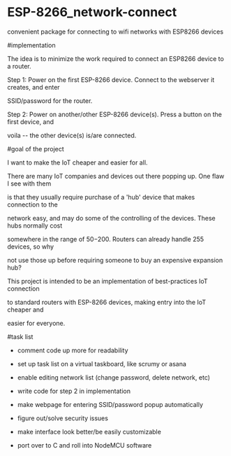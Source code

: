# **ESP-8266_network-connect**
convenient package for connecting to wifi networks with ESP8266 devices


#implementation


The idea is to minimize the work required to connect an ESP8266 device to a router.

Step 1:  Power on the first ESP-8266 device.  Connect to the webserver it creates, and enter 

SSID/password for the router.

Step 2:  Power on another/other ESP-8266 device(s).  Press a button on the first device, and 

voila -- the other device(s) is/are connected.



#goal of the project

I want to make the IoT cheaper and easier for all.



There are many IoT companies and devices out there popping up.  One flaw I see with them 

is that they usually require purchase of a 'hub' device that makes connection to the 

network easy, and may do some of the controlling of the devices.  These hubs normally cost 

somewhere in the range of $50-$200.  Routers can already handle 255 devices, so why 

not use those up before requiring someone to buy an expensive expansion hub?


This project is intended to be an implementation of best-practices IoT connection 

to standard routers with ESP-8266 devices, making entry into the IoT cheaper and 

easier for everyone.


#task list

* comment code up more for readability

* set up task list on a virtual taskboard, like scrumy or asana

* enable editing network list (change password, delete network, etc)

* write code for step 2 in implementation

* make webpage for entering SSID/password popup automatically

* figure out/solve security issues

* make interface look better/be easily customizable

* port over to C and roll into NodeMCU software